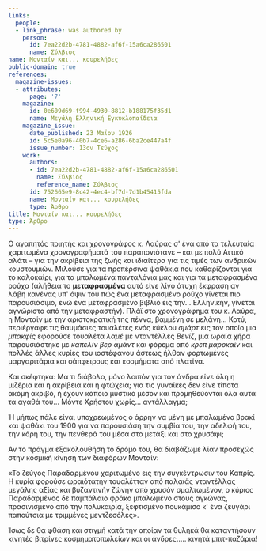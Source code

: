 ```yaml
---
links:
  people:
  - link_phrase: was authored by
    person:
      id: 7ea22d2b-4781-4882-af6f-15a6ca286501
      name: Σύλβιος
name: Μονταίν και... κουρελήδες
public-domain: true
references:
  magazine-issues:
  - attributes:
      page: '7'
    magazine:
      id: 0e609d69-f994-4930-8812-b188175f35d1
      name: Μεγάλη Ελληνική Εγκυκλοπαίδεια
    magazine_issue:
      date_published: 23 Μαΐου 1926
      id: 5c5e0a96-40b7-4ce6-a286-6ba2ce447a4f
      issue_number: 13ον Τεύχος
    work:
      authors:
      - id: 7ea22d2b-4781-4882-af6f-15a6ca286501
        name: Σύλβιος
        reference_name: Σύλβιος
      id: 752665e9-8c42-4ec4-bf7d-7d1b45415fda
      name: Μονταίν και... κουρελήδες
      type: Άρθρο
title: Μονταίν και... κουρελήδες
type: Άρθρο
---
```


<main class="content" itemprop="text">
<p>Ο αγαπητός ποιητής και χρονογράφος κ. Λαύρας σ' ένα από τα τελευταία χαριτωμένα χρονογραφήματά του παραπονιότανε &ndash;
και με πολύ Αττικό αλάτι &ndash; για την ακρίβεια της ζωής και ιδιαίτερα για τις τιμές των ανδρικών κουστουμιών. Μιλούσε
για τα προπέρσινα ψαθάκια που καθαρίζονται για το καλοκαίρι, για τα μπαλωμένα πανταλόνια μας και για τα μεταφρασμένα
ρούχα (αλήθεια το <strong>μεταφρασμένα</strong> αυτό είνε λίγο άτυχη έκφραση αν λάβη κανένας υπ' όψιν του πώς ένα μεταφρασμένο ρούχο
γίνεται πιο παρουσιάσιμο, ενώ ένα μεταφρασμένο βιβλιό εις την... Ελληνικήν, γίνεται αγνώριστο από την μεταφραστήν). Πλάϊ
στο χρονογράφημα του κ. Λαύρα, η Μονταίν με την αριστοκρατική της πέννα, βαμμένη σε μελάνη... Κοτύ, περιέργαφε τις
θαυμάσιες τουαλέτες ενός κύκλου <em>σμάρτ</em> εις τον οποίο μια <em>μπακφίς</em> εφορούσε τουαλέτα <em>λαμέ</em> με νταντέλλες <em>Βενίζ</em>, μια
ωραία χήρα παρουσιάστηκε με <em>καπελίν βερ αμάντ</em> και φόρεμα από <em>κρεπ μαροκαίν</em> και πολλές άλλες κυρίες του ιοστέφανου
άστεως ήλθαν φορτωμένες μαργαριτάρια και σάπφειρους και κοσμήματα από πλατίνα.</p>

<p>Και σκέφτηκα: Μα τι διάβολο, μόνο λοιπόν για τον άνδρα είνε όλη η μιζέρια και η ακρίβεια και η φτώχεια; για τις γυναίκες
δεν είνε τίποτα ακόμη ακριβό, ή έχουν κάποιο μυστικό μέσον και προμηθεύονται όλα αυτά τα αγαθά του... Μόντε Χρήστου
χωρίς... αντάλλαγμα;</p>

<p>Ή μήπως πάλε είναι υποχρεωμένος ο άρρην να μένη με μπαλωμένο βρακί και ψαθάκι του 1900 για να παρουσιάση την συμβία του,
την αδελφή του, την κόρη του, την πενθερά του μέσα στο μετάξι και στο χρυσάφι;</p>

<p>Αν το πράγμα εξακολουθήση το δρόμο του, θα διαβάζωμε λίαν προσεχώς στην κοσμική κίνηση των διαφόρων Μονταίν:</p>

<p>«Το ζεύγος Παραδαρμένου χαριτωμένο εις την συγκέντρωσιν του Καπρίς. Η κυρία φορούσε ωραιότατην τουαλέτταν από παλαιάς
νταντέλλας μεγάλης αξίας και βυζαντινήν ζώνην από χρυσόν σμαλτωμένον, ο κύριος Παραδαρμένος δε παμπάλαιο φράκο μπαλωμένο
στους αγκώνας, πρασινισμένο από την πολυκαιρία, ξεφτισμένο πουκάμισο κ' ένα ζευγάρι παπούτσια με τριμμένες μεντζεσόλες».</p>

<p>Ίσως δε θα φθάση και στιγμή κατά την οποίαν τα θυληκά θα καταντήσουν κινητές βιτρίνες κοσμηματοπωλείων και οι
άνδρες..... κινητά μπιτ-παζάρια!</p>
</main>
